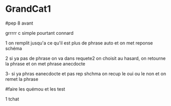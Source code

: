 # GrandCat1

#pep 8 avant

grrrrr c simple pourtant connard

1 on remplit jusqu'a ce qu'il est plus de phrase auto et on met reponse schéma

2 si ya pas de phrase on va dans requete2 on choisit au hasard, on retourne la phrase et on met phrase anecdocte

3- si ya phras eanecdocte et pas rep shchma on recup le oui ou le non et on remet la phrase 

#faire les quémou et les test

1 tchat



 
